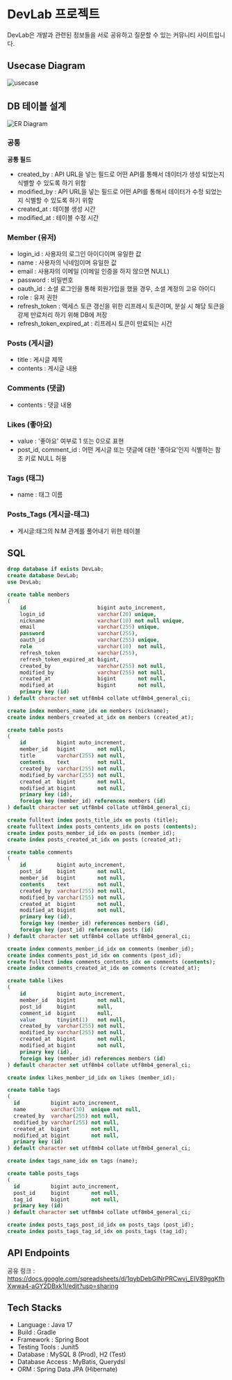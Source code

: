 # DevLab 프로젝트

DevLab은 개발과 관련된 정보들을 서로 공유하고 질문할 수 있는 커뮤니티 사이트입니다.

## Usecase Diagram

![usecase](document/usecase.svg)

## DB 테이블 설계

![ER Diagram](document/erd.svg)

### 공통

**공통 필드**
- created_by : API URL을 넣는 필드로 어떤 API를 통해서 데이터가 생성 되었는지 식별할 수 있도록 하기 위함
- modified_by : API URL을 넣는 필드로 어떤 API를 통해서 데이터가 수정 되었는지 식별할 수 있도록 하기 위함
- created_at : 테이블 생성 시간
- modified_at : 테이블 수정 시간

### Member (유저)

- login_id : 사용자의 로그인 아이디이며 유일한 값
- name : 사용자의 닉네임이며 유일한 값
- email : 사용자의 이메일 (이메일 인증을 하지 않으면 NULL)
- password : 비밀번호
- oauth_id : 소셜 로그인을 통해 회원가입을 했을 경우, 소셜 계정의 고유 아이디
- role : 유저 권한
- refresh_token : 액세스 토큰 갱신을 위한 리프레시 토큰이며, 분실 시 해당 토큰을 강제 만료처리 하기 위해 DB에 저장
- refresh_token_expired_at : 리프레시 토큰이 만료되는 시간

### Posts (게시글)

- title : 게시글 제목
- contents : 게시글 내용

### Comments (댓글)

- contents : 댓글 내용

### Likes (좋아요)

- value : '좋아요' 여부로 1 또는 0으로 표현
- post_id, comment_id : 어떤 게시글 또는 댓글에 대한 '좋아요'인지 식별하는 참조 키로 NULL 허용

### Tags (태그)

- name : 태그 이름

### Posts_Tags (게시글-태그)

- 게시글:태그의 N:M 관계를 풀어내기 위한 테이블

## SQL

```sql
drop database if exists DevLab;
create database DevLab;
use DevLab;

create table members
(
    id                       bigint auto_increment,
    login_id                 varchar(20) unique,
    nickname                 varchar(10) not null unique,
    email                    varchar(255) unique,
    password                 varchar(255),
    oauth_id                 varchar(255) unique,
    role                     varchar(10)  not null,
    refresh_token            varchar(255),
    refresh_token_expired_at bigint,
    created_by               varchar(255) not null,
    modified_by              varchar(255) not null,
    created_at               bigint       not null,
    modified_at              bigint       not null,
    primary key (id)
) default character set utf8mb4 collate utf8mb4_general_ci;

create index members_name_idx on members (nickname);
create index members_created_at_idx on members (created_at);

create table posts
(
    id          bigint auto_increment,
    member_id   bigint       not null,
    title       varchar(255) not null,
    contents    text         not null,
    created_by  varchar(255) not null,
    modified_by varchar(255) not null,
    created_at  bigint       not null,
    modified_at bigint       not null,
    primary key (id),
    foreign key (member_id) references members (id)
) default character set utf8mb4 collate utf8mb4_general_ci;

create fulltext index posts_title_idx on posts (title);
create fulltext index posts_contents_idx on posts (contents); 
create index posts_member_id_idx on posts (member_id);
create index posts_created_at_idx on posts (created_at);

create table comments
(
    id          bigint auto_increment,
    post_id     bigint       not null,
    member_id   bigint       not null,
    contents    text         not null,
    created_by  varchar(255) not null,
    modified_by varchar(255) not null,
    created_at  bigint       not null,
    modified_at bigint       not null,
    primary key (id),
    foreign key (member_id) references members (id),
    foreign key (post_id) references posts (id)
) default character set utf8mb4 collate utf8mb4_general_ci;

create index comments_member_id_idx on comments (member_id);
create index comments_post_id_idx on comments (post_id);
create fulltext index comments_contents_idx on comments (contents);
create index comments_created_at_idx on comments (created_at);

create table likes
(
    id          bigint auto_increment,
    member_id   bigint       not null,
    post_id     bigint       null,
    comment_id  bigint       null,
    value       tinyint(1)   not null,
    created_by  varchar(255) not null,
    modified_by varchar(255) not null,
    created_at  bigint       not null,
    modified_at bigint       not null,
    primary key (id),
    foreign key (member_id) references members (id)
) default character set utf8mb4 collate utf8mb4_general_ci;

create index likes_member_id_idx on likes (member_id);

create table tags
(
  id          bigint auto_increment,
  name        varchar(30)  unique not null,
  created_by  varchar(255) not null,
  modified_by varchar(255) not null,
  created_at  bigint       not null,
  modified_at bigint       not null,
  primary key (id)
) default character set utf8mb4 collate utf8mb4_general_ci;

create index tags_name_idx on tags (name);

create table posts_tags
(
  id          bigint auto_increment,
  post_id     bigint       not null,
  tag_id      bigint       not null,
  primary key (id)
) default character set utf8mb4 collate utf8mb4_general_ci;

create index posts_tags_post_id_idx on posts_tags (post_id);
create index posts_tags_tag_id_idx on posts_tags (tag_id);
```

## API Endpoints

공유 링크 : https://docs.google.com/spreadsheets/d/1qybDebGINrPRCwvj_EIV89gqKfhXwwa4-aGY2DBxk1I/edit?usp=sharing

## Tech Stacks

- Language : Java 17
- Build : Gradle
- Framework : Spring Boot
- Testing Tools : Junit5
- Database : MySQL 8 (Prod), H2 (Test)
- Database Access : MyBatis, Querydsl
- ORM : Spring Data JPA (Hibernate)

